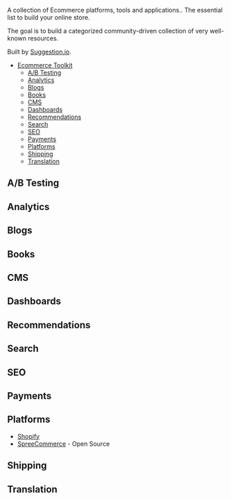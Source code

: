 A collection of Ecommerce platforms, tools and applications.. The essential list to build your online store.

The goal is to build a categorized community-driven collection of very well-known resources.

Built by [Suggestion.io](https://www.suggestion.io).

* [Ecommerce Toolkit](#ecommerce-toolkit)
  * [A/B Testing](#ab-testing)
  * [Analytics](#analytics)
  * [Blogs](#blogs)
  * [Books](#books)
  * [CMS](#cms)
  * [Dashboards](#dashboards)
  * [Recommendations](#recommendations)
  * [Search](#search)
  * [SEO](#seo)
  * [Payments](#payments)
  * [Platforms](#platforms)
  * [Shipping](#shipping)
  * [Translation](#translation)

## A/B Testing

## Analytics

## Blogs

## Books

## CMS

## Dashboards

## Recommendations

## Search

## SEO

## Payments

## Platforms
* [Shopify](https://www.shopify.com)
* [SpreeCommerce](https://spreecommerce.com) - Open Source

## Shipping

## Translation
